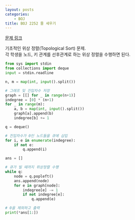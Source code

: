 ```yaml
---
layout: posts
categories:
    - BOJ
title: BOJ 2252 줄 세우기
---
```


[문제 링크](https://www.acmicpc.net/problem/2252)

기초적인 위상 정렬(Topological Sort) 문제.  
각 학생을 노드, 키 관계를 선후관계로 하는 위상 정렬을 수행하면 된다.

```python
from sys import stdin
from collections import deque
input = stdin.readline

n, m = map(int, input().split())

# 그래프 및 진입차수 저장
graph = [[] for _ in range(n+1)]
indegree = [0] * (n+1)
for _ in range(m):
    a, b = map(int, input().split())
    graph[a].append(b)
    indegree[b] += 1

q = deque()

# 진입차수가 0인 노드들을 큐에 삽입
for i, e in enumerate(indegree):
    if not e:
        q.append(i)

ans = []

# 큐가 빌 때까지 위상정렬 수행
while q:
    node = q.popleft()
    ans.append(node)
    for e in graph[node]:
        indegree[e] -= 1
        if not indegree[e]:
            q.append(e)

# 0을 제외하고 출력
print(*ans[1:])
```
